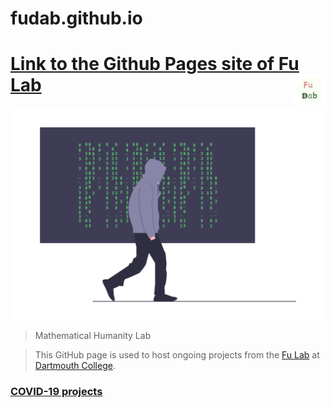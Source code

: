 # fudab.github.io

# [Link to the Github Pages site of Fu Lab](https://fudab.github.io) <img src="./images/Logo.png" align = "right" alt="" width="50">

<img src="./images/undraw_hacker_mind_6y85.png" align = "center" alt="" width="800">

> Mathematical Humanity Lab

> This GitHub page is used to host ongoing projects from the [Fu Lab](https://www.dartmouth.edu/~fengfu/) at [Dartmouth College](https://home.dartmouth.edu).

### [COVID-19 projects](https://fudab.github.io/covid-19)

